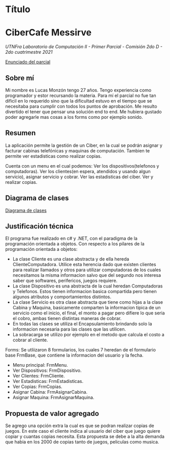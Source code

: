 # Título
# CiberCafe Messirve
*UTNFra Laboratorio de Computación II - Primer Parcial - Comisión 2do D - 2do cuatrimestre 2021*

[Enunciado del parcial](https://codeutnfra.github.io/programacion_2_laboratorio_2_apuntes/docs/evaluaciones/parciales/2d-primer-parcial/)

## Sobre mí
Mi nombre es Lucas Monzón tengo 27 años. Tengo experiencia como programador y estor recursando la materia. 
Para mí el parcial no fue tan dificil en lo requerido sino que la dificultad estuvo en el tiempo que se necesitaba 
para cumplir con todos los puntos de aprobación. Me resulto divertido el tener que pensar una solución end to end.
Me hubiera gustado poder agregarle mas cosas a los forms como por ejemplo sonido.

## Resumen
La aplicación permite la gestión de un Ciber, en la cual se podrán asignar y facturar cabinas telefónicas y maquinas de computación.
Tambien te permite ver estadisticas como realizar copias.

Cuenta con un menu en el cual podemos:
 Ver los dispositivos(telefonos y computadoras).
 Ver los clientes(en espera, atendidos y usando algun servicio), asignar servicio y cobrar.
 Ver las estadisticas del ciber.
 Ver y realizar copias.

## Diagrama de clases
[Diagrama de clases](https://github.com/lucasm94/2021C2_UTNFra_LaboII_2doD_PP/blob/master/Monzon.Lucas.PrimerParcial/Entidades/DiagramaDeClases.png)

## Justificación técnica
El programa fue realizado en c# y .NET, con el paradigma de la programación orientada a objetos.
Con respecto a los pilares de la programación orientada a objetos: 
 - La clase Cliente es una clase abstracta y de ella hereda ClienteComputadora. Utilice esta herencia dado que existen clientes para 
 realizar llamados y otros para utilizar computadoras de los cuales necesitamos la misma informacion salvo que del segundo nos interesa 
 saber que softwares, perifericos, juegos requiere.
 - La clase Dispositivo es una abstracta de la cual heredan Computadoras y Telefonos. Estos tienen informacion basica compartida pero 
 tienen algunos atributos y comportamientos distintos.
 - La clase Servicio es otra clase abstracta que tiene como hijas a la clase Cabina y Maquina, basicamente comparten la informacion tipica de un 
 servicio como el inicio, el final, el monto a pagar pero difiere lo que seria el cobro, ambas tienen distintas maneras de cobrar.
 - En todas las clases se utiliza el Encapsulamiento brindando solo la informacion necesaria para las clases que las utilicen.
 - La sobracarga se utilizo por ejemplo en el metodo que calcula el costo a cobrar al cliente.

Forms:
Se utliizaron 8 formularios, los cuales 7 heredan de el formulario base FrmBase, que contiene la informacion del usuario y la fecha.
 - Menu principal: FrmMenu.
 - Ver Dispositivos: FrmDispositivo.
 - Ver Clientes: FrmCliente.
 - Ver Estadisticas: FrmEstadisticas.
 - Ver Copias: FrmCopias.
 - Asignar Cabina: FrmAsignarCabina.
 - Asignar Maquina: FrmAsignarMaquina.

## Propuesta de valor agregado
Se agrego una opción extra la cual es que se podran realizar copias de juegos.
En este caso el cliente indica al usuario del ciber que juego quiere copiar y cuantas copias necesita.
Esta propuesta se debe a la alta demanda que habia en los 2000 de copias tanto de juegos, peliculas como musica.